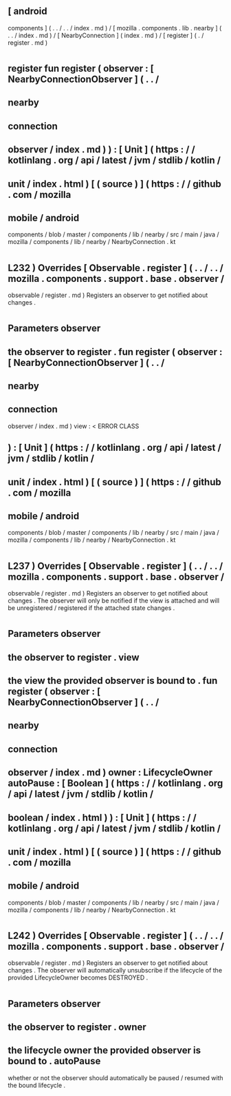[
android
-
components
]
(
.
.
/
.
.
/
index
.
md
)
/
[
mozilla
.
components
.
lib
.
nearby
]
(
.
.
/
index
.
md
)
/
[
NearbyConnection
]
(
index
.
md
)
/
[
register
]
(
.
/
register
.
md
)
#
register
fun
register
(
observer
:
[
NearbyConnectionObserver
]
(
.
.
/
-
nearby
-
connection
-
observer
/
index
.
md
)
)
:
[
Unit
]
(
https
:
/
/
kotlinlang
.
org
/
api
/
latest
/
jvm
/
stdlib
/
kotlin
/
-
unit
/
index
.
html
)
[
(
source
)
]
(
https
:
/
/
github
.
com
/
mozilla
-
mobile
/
android
-
components
/
blob
/
master
/
components
/
lib
/
nearby
/
src
/
main
/
java
/
mozilla
/
components
/
lib
/
nearby
/
NearbyConnection
.
kt
#
L232
)
Overrides
[
Observable
.
register
]
(
.
.
/
.
.
/
mozilla
.
components
.
support
.
base
.
observer
/
-
observable
/
register
.
md
)
Registers
an
observer
to
get
notified
about
changes
.
#
#
#
Parameters
observer
-
the
observer
to
register
.
fun
register
(
observer
:
[
NearbyConnectionObserver
]
(
.
.
/
-
nearby
-
connection
-
observer
/
index
.
md
)
view
:
<
ERROR
CLASS
>
)
:
[
Unit
]
(
https
:
/
/
kotlinlang
.
org
/
api
/
latest
/
jvm
/
stdlib
/
kotlin
/
-
unit
/
index
.
html
)
[
(
source
)
]
(
https
:
/
/
github
.
com
/
mozilla
-
mobile
/
android
-
components
/
blob
/
master
/
components
/
lib
/
nearby
/
src
/
main
/
java
/
mozilla
/
components
/
lib
/
nearby
/
NearbyConnection
.
kt
#
L237
)
Overrides
[
Observable
.
register
]
(
.
.
/
.
.
/
mozilla
.
components
.
support
.
base
.
observer
/
-
observable
/
register
.
md
)
Registers
an
observer
to
get
notified
about
changes
.
The
observer
will
only
be
notified
if
the
view
is
attached
and
will
be
unregistered
/
registered
if
the
attached
state
changes
.
#
#
#
Parameters
observer
-
the
observer
to
register
.
view
-
the
view
the
provided
observer
is
bound
to
.
fun
register
(
observer
:
[
NearbyConnectionObserver
]
(
.
.
/
-
nearby
-
connection
-
observer
/
index
.
md
)
owner
:
LifecycleOwner
autoPause
:
[
Boolean
]
(
https
:
/
/
kotlinlang
.
org
/
api
/
latest
/
jvm
/
stdlib
/
kotlin
/
-
boolean
/
index
.
html
)
)
:
[
Unit
]
(
https
:
/
/
kotlinlang
.
org
/
api
/
latest
/
jvm
/
stdlib
/
kotlin
/
-
unit
/
index
.
html
)
[
(
source
)
]
(
https
:
/
/
github
.
com
/
mozilla
-
mobile
/
android
-
components
/
blob
/
master
/
components
/
lib
/
nearby
/
src
/
main
/
java
/
mozilla
/
components
/
lib
/
nearby
/
NearbyConnection
.
kt
#
L242
)
Overrides
[
Observable
.
register
]
(
.
.
/
.
.
/
mozilla
.
components
.
support
.
base
.
observer
/
-
observable
/
register
.
md
)
Registers
an
observer
to
get
notified
about
changes
.
The
observer
will
automatically
unsubscribe
if
the
lifecycle
of
the
provided
LifecycleOwner
becomes
DESTROYED
.
#
#
#
Parameters
observer
-
the
observer
to
register
.
owner
-
the
lifecycle
owner
the
provided
observer
is
bound
to
.
autoPause
-
whether
or
not
the
observer
should
automatically
be
paused
/
resumed
with
the
bound
lifecycle
.
